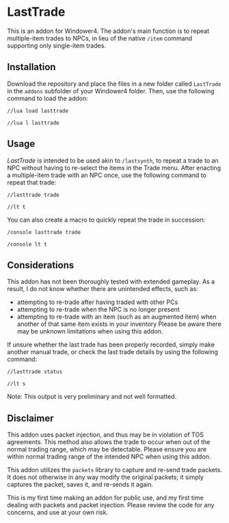 # LastTrade

This is an addon for Windower4. The addon's main function is to repeat multiple-item trades to NPCs, in lieu of the native `/item` command supporting only single-item trades.

## Installation

Download the repository and place the files in a new folder called `LastTrade` in the `addons` subfolder of your Windower4 folder. Then, use the following command to load the addon:
```
//lua load lasttrade
```
```
//lua l lasttrade
```

## Usage

*LastTrade* is intended to be used akin to `/lastsynth`, to repeat a trade to an NPC without having to re-select the items in the Trade menu. After enacting a multiple-item trade with an NPC once, use the following command to repeat that trade:
```
//lasttrade trade
```
```
//lt t
```

You can also create a macro to quickly repeat the trade in succession:
```
/console lasttrade trade
```
```
/console lt t
```

## Considerations

This addon has not been thoroughly tested with extended gameplay. As a result, I do not know whether there are unintended effects, such as:
- attempting to re-trade after having traded with other PCs
- attempting to re-trade when the NPC is no longer present
- attempting to re-trade with an item (such as an augmented item) when another of that same item exists in your inventory
Please be aware there may be unknown limitations when using this addon.

If unsure whether the last trade has been properly recorded, simply make another manual trade, or check the last trade details by using the following command:
```
//lasttrade status
```
```
//lt s
```
Note: This output is very preliminary and not well formatted.

## Disclaimer

This addon uses packet injection, and thus may be in violation of TOS agreements. This method also allows the trade to occur when out of the normal trading range, which may be detectable. Please ensure you are within normal trading range of the intended NPC when using this addon.

This addon utilizes the `packets` library to capture and re-send trade packets. It does not otherwise in any way modify the original packets; it simply captures the packet, saves it, and re-sends it again.

This is my first time making an addon for public use, and my first time dealing with packets and packet injection. Please review the code for any concerns, and use at your own risk.
